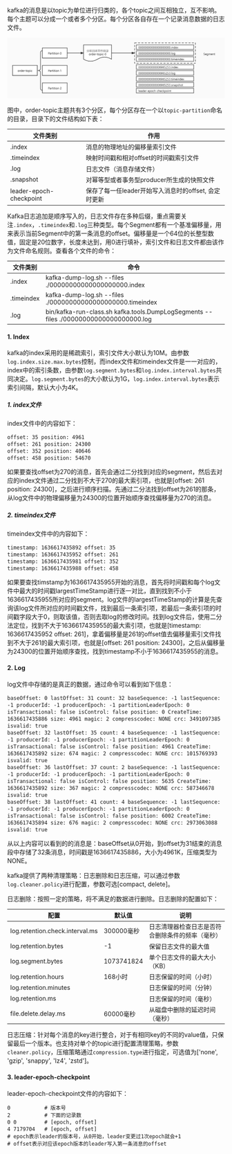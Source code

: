 kafka的消息是以topic为单位进行归类的，各个topic之间互相独立，互不影响。每个主题可以分成一个或者多个分区。每个分区各自存在一个记录消息数据的日志文件。

![](images/kafka-topic.jpg)

图中，order-topic主题共有3个分区，每个分区存在一个以`topic-partition`命名的目录，目录下的文件结构如下表：

| 文件类别                | 作用                                                 |
| ----------------------- | ---------------------------------------------------- |
| .index                  | 消息的物理地址的偏移量索引文件                       |
| .timeindex              | 映射时间戳和相对offset的时间戳索引文件               |
| .log                    | 日志文件（消息存储文件）                             |
| .snapshot               | 对幂等型或者事务型producer所生成的快照文件           |
| leader-epoch-checkpoint | 保存了每一任leader开始写入消息时的offset, 会定时更新 |

Kafka日志追加是顺序写入的，日志文件存在多种后缀，重点需要关注`.index`，`.timeindex`和`.log`三种类型。每个Segment都有一个基准偏移量，用来表示当前Segment中的第一条消息的offset。偏移量是一个64位的长整型数值，固定是20位数字，长度未达到，用0进行填补，索引文件和日志文件都由该作为文件命名规则。查看各个文件的命令：

| 文件类别   | 命令                                                         |
| ---------- | ------------------------------------------------------------ |
| .index     | kafka-dump-log.sh --files ./00000000000000000000.index       |
| .timeindex | kafka-dump-log.sh --files ./00000000000000000000.timeindex   |
| .log       | bin/kafka-run-class.sh kafka.tools.DumpLogSegments --files ./00000000000000000000.log |

#### 1. Index

kafka的index采用的是稀疏索引，索引文件大小默认为10M。由参数`log.index.size.max.bytes`控制，而index文件和timeindex文件是一一对应的，index中的索引条数，由参数`log.segment.bytes`和`log.index.interval.bytes`共同决定。`log.segment.bytes`的大小默认为1G，`log.index.interval.bytes`表示索引间隔，默认大小为4K。

##### 1. index文件

index文件中的内容如下：

```
offset: 35 position: 4961
offset: 261 position: 24300
offset: 352 position: 40646
offset: 458 position: 54670
```

如果要查找offset为270的消息，首先会通过二分找到对应的segment，然后去对应的index文件通过二分找到不大于270的最大索引项，也就是[offset: 261 position: 24300]，之后进行顺序扫描。先通过二分法找到offset为261的那条，从log文件中的物理偏移量为24300的位置开始顺序查找偏移量为270的消息。

##### 2. timeindex文件

timeindex文件中的内容如下：

```
timestamp: 1636617435892 offset: 35
timestamp: 1636617435952 offset: 261
timestamp: 1636617435981 offset: 352
timestamp: 1636617435988 offset: 458
```

如果要查找timstamp为1636617435955开始的消息，首先将时间戳和每个log文件中最大的时间戳largestTimeStamp进行逐一对比，直到找到不小于1636617435955所对应的segment。log文件的largestTimeStamp的计算是先查询该log文件所对应的时间戳文件，找到最后一条索引项，若最后一条索引项的时间戳字段大于0，则取该值，否则去取log的修改时间。找到log文件后，使用二分法定位，找到不大于1636617435955的最大索引项，也就是[timestamp: 1636617435952 offset: 261]，拿着偏移量是261的offset值去偏移量索引文件找到不大于261的最大索引项，也就是[offset: 261 position: 24300]，之后从偏移量为24300的位置开始顺序查找，找到timestamp不小于1636617435955的消息。

#### 2. Log

log文件中存储的是真正的数据，通过命令可以看到如下信息：

```
baseOffset: 0 lastOffset: 31 count: 32 baseSequence: -1 lastSequence: -1 producerId: -1 producerEpoch: -1 partitionLeaderEpoch: 0 isTransactional: false isControl: false position: 0 CreateTime: 1636617435886 size: 4961 magic: 2 compresscodec: NONE crc: 3491097385 isvalid: true
baseOffset: 32 lastOffset: 35 count: 4 baseSequence: -1 lastSequence: -1 producerId: -1 producerEpoch: -1 partitionLeaderEpoch: 0 isTransactional: false isControl: false position: 4961 CreateTime: 1636617435892 size: 674 magic: 2 compresscodec: NONE crc: 1015769393 isvalid: true
baseOffset: 36 lastOffset: 37 count: 2 baseSequence: -1 lastSequence: -1 producerId: -1 producerEpoch: -1 partitionLeaderEpoch: 0 isTransactional: false isControl: false position: 5635 CreateTime: 1636617435892 size: 367 magic: 2 compresscodec: NONE crc: 587346678 isvalid: true
baseOffset: 38 lastOffset: 41 count: 4 baseSequence: -1 lastSequence: -1 producerId: -1 producerEpoch: -1 partitionLeaderEpoch: 0 isTransactional: false isControl: false position: 6002 CreateTime: 1636617435894 size: 676 magic: 2 compresscodec: NONE crc: 2973063088 isvalid: true
```

从以上内容可以看到的的消息是：baseOffset从0开始，到offset为31结束的消息段中存储了32条消息，时间戳是1636617435886，大小为4961K，压缩类型为NONE。

kafka提供了两种清理策略：日志删除和日志压缩，可以通过参数`log.cleaner.policy`进行配置，参数可选[compact, delete]。

日志删除：按照一定的策略，将不满足的数据进行删除。日志删除的配置如下：

| 配置                            | 默认值     | 说明                                             |
| ------------------------------- | ---------- | ------------------------------------------------ |
| log.retention.check.interval.ms | 300000毫秒 | 日志清理器检查日志是否符合删除条件的频率（毫秒） |
| log.retention.bytes             | -1         | 保留日志文件的最大值                             |
| log.segment.bytes               | 1073741824 | 单个日志文件的最大大小（KB）                     |
| log.retention.hours             | 168小时    | 日志保留的时间（小时）                           |
| log.retention.minutes           |            | 日志保留的时间（分钟）                           |
| log.retention.ms                |            | 日志保留的时间（毫秒）                           |
| file.delete.delay.ms            | 60000毫秒  | 从磁盘中删除的延迟时间（毫秒）                   |

日志压缩：针对每个消息的key进行整合，对于有相同key的不同的value值，只保留最后一个版本。也支持对单个的topic进行配置清理策略，参数`cleaner.policy`，压缩策略通过`compression.type`进行指定，可选值为['none', 'gzip', 'snappy', 'lz4', 'zstd']。

#### 3. leader-epoch-checkpoint

leader-epoch-checkpoint文件的内容如下：

```
0			# 版本号 
2			# 下面的记录数
0 0			# [epoch, offset] 
4 7179704	# [epoch, offset]
# epoch表示leader的版本号，从0开始，leader变更过1次epoch就会+1
# offset表示对应该epoch版本的leader写入第一条消息的offset
```

